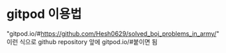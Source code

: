# gitpod 이용법  
 "gitpod.io/#https://github.com/Hesh0629/solved_boj_problems_in_army/"  
  이런 식으로 github repository 앞에 gitpod.io/#붙이면 됨
